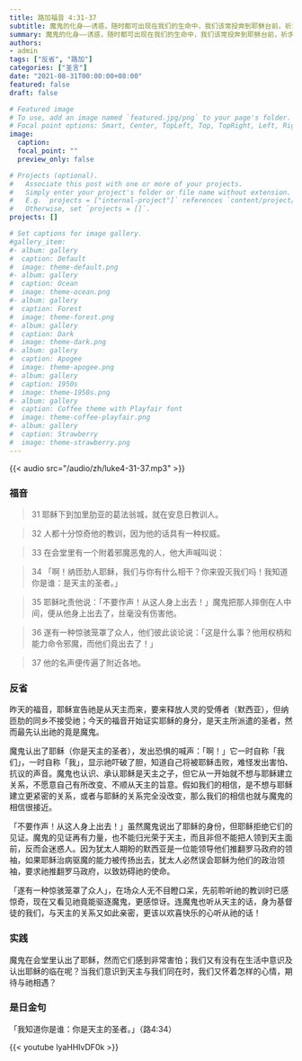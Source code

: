 ```yaml
---
title: 路加福音 4:31-37
subtitle: 魔鬼的化身——诱惑，随时都可出现在我们的生命中，我们该常投奔到耶稣台前，祈求身体的保护与心灵的治愈！
summary: 魔鬼的化身——诱惑，随时都可出现在我们的生命中，我们该常投奔到耶稣台前，祈求身体的保护与心灵的治愈！
authors:
- admin
tags: ["反省", "路加"]
categories: ["圣言"]
date: "2021-08-31T00:00:00+08:00"
featured: false
draft: false

# Featured image
# To use, add an image named `featured.jpg/png` to your page's folder.
# Focal point options: Smart, Center, TopLeft, Top, TopRight, Left, Right, BottomLeft, Bottom, BottomRight
image:
  caption:
  focal_point: ""
  preview_only: false

# Projects (optional).
#   Associate this post with one or more of your projects.
#   Simply enter your project's folder or file name without extension.
#   E.g. `projects = ["internal-project"]` references `content/project/deep-learning/index.md`.
#   Otherwise, set `projects = []`.
projects: []

# Set captions for image gallery.
#gallery_item:
#- album: gallery
#  caption: Default
#  image: theme-default.png
#- album: gallery
#  caption: Ocean
#  image: theme-ocean.png
#- album: gallery
#  caption: Forest
#  image: theme-forest.png
#- album: gallery
#  caption: Dark
#  image: theme-dark.png
#- album: gallery
#  caption: Apogee
#  image: theme-apogee.png
#- album: gallery
#  caption: 1950s
#  image: theme-1950s.png
#- album: gallery
#  caption: Coffee theme with Playfair font
#  image: theme-coffee-playfair.png
#- album: gallery
#  caption: Strawberry
#  image: theme-strawberry.png
---
```


{{< audio src="/audio/zh/luke4-31-37.mp3" >}}

### 福音
> 31 耶稣下到加里肋亚的葛法翁城，就在安息日教训人。

> 32 人都十分惊奇他的教训，因为他的话具有一种权威。

> 33 在会堂里有一个附着邪魔恶鬼的人，他大声喊叫说：

> 34 「啊！纳匝肋人耶稣，我们与你有什么相干？你来毁灭我们吗！我知道你是谁：是天主的圣者。」

> 35 耶稣叱责他说：「不要作声！从这人身上出去！」魔鬼把那人摔倒在人中间，便从他身上出去了，丝毫没有伤害他。

> 36 遂有一种惊骇笼罩了众人，他们彼此谈论说：「这是什么事？他用权柄和能力命令邪魔，而他们竟出去了！」

> 37 他的名声便传遍了附近各地。

### 反省
昨天的福音，耶稣宣告祂是从天主而来，要来释放人灵的受傅者（默西亚），但纳匝肋的同乡不接受祂；今天的福音开始证实耶稣的身分，是天主所派遣的圣者，然而最先认出祂的竟是魔鬼。

魔鬼认出了耶稣（你是天主的圣者），发出恐惧的喊声：「啊！」它一时自称「我们」，一时自称「我」，显示祂吓破了胆，知道自己将被耶稣击败，难怪发出害怕、抗议的声音。魔鬼也认识、承认耶稣是天主之子，但它从一开始就不想与耶稣建立关系，不愿意自己有所改变、不顺从天主的旨意。假如我们的相信，是不想与耶稣建立更紧密的关系，或者与耶稣的关系完全没改变，那么我们的相信也就与魔鬼的相信很接近。

「不要作声！从这人身上出去！」虽然魔鬼说出了耶稣的身份，但耶稣拒绝它们的见证。魔鬼的见证再有力量，也不能归光荣于天主，而且非但不能把人领到天主面前，反而会迷惑人。因为犹太人期盼的默西亚是一位能领导他们推翻罗马政府的领袖，如果耶稣治病驱魔的能力被传扬出去，犹太人必然误会耶稣为他们的政治领袖，要求祂推翻罗马政府，以致妨碍祂的使命。

「遂有一种惊骇笼罩了众人」，在场众人无不目瞪口呆，先前聆听祂的教训时已感惊奇，现在又看见祂竟能驱逐魔鬼，更感惊讶。连魔鬼也听从天主的话，身为基督徒的我们，与天主的关系又如此亲密，更该以欢喜快乐的心听从祂的话！

### 实践
魔鬼在会堂里认出了耶稣，然而它们感到非常害怕；我们又有没有在生活中意识及认出耶稣的临在呢？当我们意识到天主与我们同在时，我们又怀着怎样的心情，期待与祂相遇？

### 是日金句
「我知道你是谁：你是天主的圣者。」（路4:34）

{{< youtube lyaHHlvDF0k >}}
